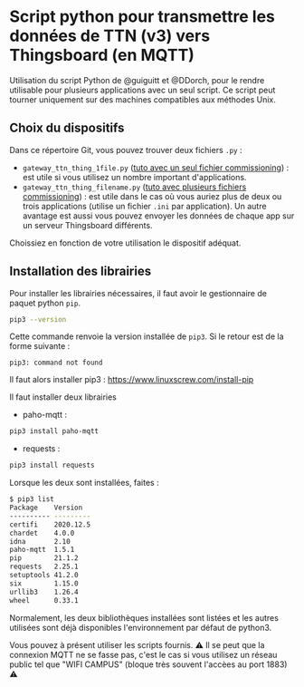 # Script python pour transmettre les données de TTN (v3) vers Thingsboard (en MQTT)
Utilisation du script Python de @guiguitt et @DDorch, pour le rendre utilisable pour plusieurs applications avec un seul script. Ce script peut tourner uniquement sur des machines compatibles aux méthodes Unix.

## Choix du dispositifs 
Dans ce répertoire Git, vous pouvez trouver deux fichiers `.py` :
- `gateway_ttn_thing_1file.py` ([tuto avec un seul fichier commissioning](https://github.com/GauthierBct/gateway-ttn-thingsboard-many-apps/blob/main/1file-by-app/README.md)) : est utile si vous utilisez un nombre important d'applications.
- `gateway_ttn_thing_filename.py` ([tuto avec plusieurs fichiers commissioning](https://github.com/GauthierBct/gateway-ttn-thingsboard-many-apps/blob/main/1file/README.md)) : est utile dans le cas où vous auriez plus de deux ou trois applications (utilise un fichier `.ini` par application). Un autre avantage est aussi vous pouvez envoyer les données de chaque app sur un serveur Thingsboard différents.

Choissiez en fonction de votre utilisation le dispositif adéquat.

## Installation des librairies
Pour installer les librairies nécessaires, il faut avoir le gestionnaire de paquet python `pip`. 
```bash
pip3 --version
```
Cette commande renvoie la version installée de `pip3`. Si le retour est de la forme suivante :
```
pip3: command not found
```
Il faut alors installer pip3 : https://www.linuxscrew.com/install-pip  

Il faut installer deux librairies 
- paho-mqtt : 
```bash
pip3 install paho-mqtt
```
- requests : 
```bash
pip3 install requests
```
Lorsque les deux sont installées, faites :
```bash
$ pip3 list
Package    Version
---------- ---------
certifi    2020.12.5
chardet    4.0.0
idna       2.10
paho-mqtt  1.5.1
pip        21.1.2
requests   2.25.1
setuptools 41.2.0
six        1.15.0
urllib3    1.26.4
wheel      0.33.1
```
Normalement, les deux bibliothèques installées sont listées et les autres utilisées sont déjà disponibles l'environnement par défaut de python3. 

Vous pouvez à présent utiliser les scripts fournis. ⚠️ Il se peut que la connexion MQTT ne se fasse pas, c'est le cas si vous utilisez un réseau public tel que "WIFI CAMPUS" (bloque très souvent l'accèes au port 1883) ⚠️
